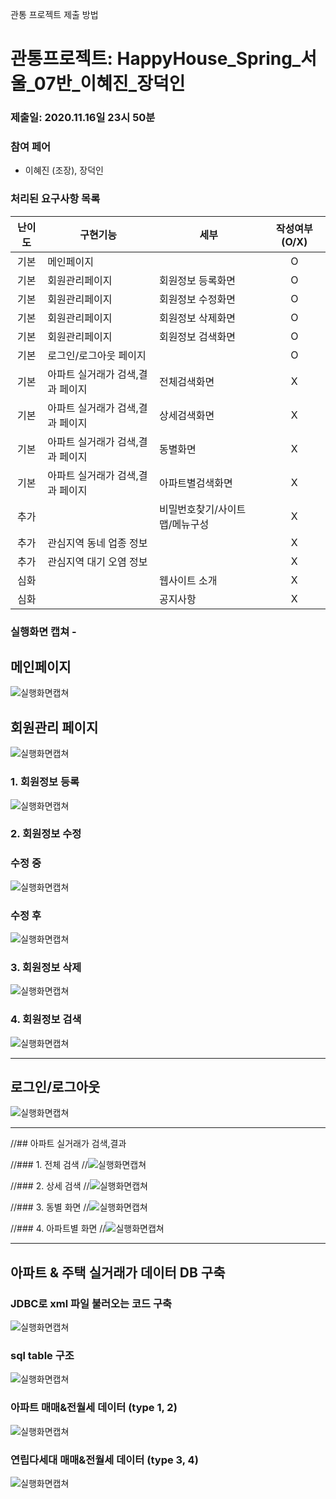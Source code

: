 관통 프로젝트 제출 방법

# 관통프로젝트: HappyHouse_Spring_서울_07반_이혜진_장덕인 
### 제출일: 2020.11.16일 23시 50분

### 참여 페어
- 이혜진 (조장), 장덕인

### 처리된 요구사항 목록
  
|난이도|구현기능|세부|작성여부(O/X)|
|:---:|---|---|:---:|
|기본|메인페이지||O|
|기본|회원관리페이지|회원정보 등록화면|O|
|기본|회원관리페이지|회원정보 수정화면|O|
|기본|회원관리페이지|회원정보 삭제화면|O|
|기본|회원관리페이지|회원정보 검색화면|O|
|기본|로그인/로그아웃 페이지||O|
|기본|아파트 실거래가 검색,결과 페이지|전체검색화면|X|
|기본|아파트 실거래가 검색,결과 페이지|상세검색화면|X|
|기본|아파트 실거래가 검색,결과 페이지|동별화면|X|
|기본|아파트 실거래가 검색,결과 페이지|아파트별검색화면|X|
|추가||비밀번호찾기/사이트맵/메뉴구성|X|
|추가|관심지역 동네 업종 정보||X|
|추가|관심지역 대기 오염 정보||X|
|심화||웹사이트 소개|X|
|심화||공지사항|X|


### 실행화면 캡쳐 - 
## 메인페이지
![실행화면캡쳐](./screenshot/main.png)

## 회원관리 페이지
![실행화면캡쳐](./screenshot/member_manage.png)

### 1. 회원정보 등록
![실행화면캡쳐](./screenshot/member_signup.png)

### 2. 회원정보 수정

### 수정 중
![실행화면캡쳐](./screenshot/member_update_before.png)
### 수정 후
![실행화면캡쳐](./screenshot/member_update_after.png)

### 3. 회원정보 삭제
![실행화면캡쳐](./screenshot/member_delete.png)

### 4. 회원정보 검색
![실행화면캡쳐](./screenshot/member_search.png)

---

## 로그인/로그아웃

![실행화면캡쳐](./screenshot/login_ing.png)

---

//## 아파트 실거래가 검색,결과

//### 1. 전체 검색
//![실행화면캡쳐](./screenshot/search.png)

//### 2. 상세 검색
//![실행화면캡쳐](./screenshot/detailsearch.png)

//### 3. 동별 화면
//![실행화면캡쳐](./screenshot/detailsearch_dong.png)

//### 4. 아파트별 화면
//![실행화면캡쳐](./screenshot/detailsearch_apt.png)

---

## 아파트 & 주택 실거래가 데이터 DB 구축

### JDBC로 xml 파일 불러오는 코드 구축
![실행화면캡쳐](./screenshot/dbdata.png)

### sql table 구조
![실행화면캡쳐](./screenshot/dbdata_table.png)

### 아파트 매매&전월세 데이터 (type 1, 2)
![실행화면캡쳐](./screenshot/dbdata_apt.PNG)

### 연립다세대 매매&전월세 데이터 (type 3, 4)
![실행화면캡쳐](./screenshot/dbdata_house.PNG)

